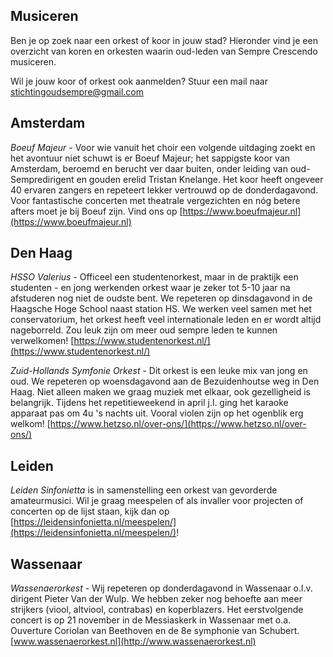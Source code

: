 ## Musiceren

Ben je op zoek naar een orkest of koor in jouw stad? Hieronder vind je een overzicht van koren en orkesten waarin oud-leden van Sempre Crescendo musiceren.

Wil je jouw koor of orkest ook aanmelden? Stuur een mail naar [stichtingoudsempre@gmail.com](mailto:stichtingoudsempre@gmail.com)

## Amsterdam

*Boeuf Majeur* - Voor wie vanuit het choir een volgende uitdaging zoekt en het avontuur niet schuwt is er Boeuf Majeur; het sappigste koor van Amsterdam, beroemd en berucht ver daar buiten, onder leiding van oud-Sempredirigent en gouden erelid Tristan Knelange. Het koor heeft ongeveer 40 ervaren zangers en repeteert lekker vertrouwd op de donderdagavond. Voor fantastische concerten met theatrale vergezichten en nóg betere afters moet je bij Boeuf zijn. Vind ons op [https://www.boeufmajeur.nl](https://www.boeufmajeur.nl)

## Den Haag

*HSSO Valerius* - Officeel een studentenorkest, maar in de praktijk een studenten - en jong werkenden orkest waar je zeker tot 5-10 jaar na afstuderen nog niet de oudste bent. We repeteren op dinsdagavond in de Haagsche Hoge School naast station HS. We werken veel samen met het conservatorium, het orkest heeft veel internationale leden en er wordt altijd nageborreld. Zou leuk zijn om meer oud sempre leden te kunnen verwelkomen! [https://www.studentenorkest.nl/](https://www.studentenorkest.nl/)

*Zuid-Hollands Symfonie Orkest* - Dit orkest is een leuke mix van jong en oud. We repeteren op woensdagavond aan de Bezuidenhoutse weg in Den Haag. Niet alleen maken we graag muziek met elkaar, ook gezelligheid is belangrijk. Tijdens het repetitieweekend in april j.l. ging het karaoke apparaat pas om 4u 's nachts uit. Vooral violen zijn op het ogenblik erg welkom! [https://www.hetzso.nl/over-ons/](https://www.hetzso.nl/over-ons/)

## Leiden

*Leiden Sinfonietta* is in samenstelling een orkest van gevorderde amateurmusici. Wil je graag meespelen of als invaller voor projecten of concerten op de lijst staan, kijk dan op [https://leidensinfonietta.nl/meespelen/](https://leidensinfonietta.nl/meespelen/)!

## Wassenaar

*Wassenaerorkest* - Wij repeteren op donderdagavond in Wassenaar o.l.v. dirigent Pieter Van der Wulp. We hebben zeker nog behoefte aan meer strijkers (viool, altviool, contrabas) en koperblazers. Het eerstvolgende concert is op 21 november in de Messiaskerk in Wassenaar met o.a. Ouverture Coriolan van Beethoven en de 8e symphonie van Schubert. [www.wassenaerorkest.nl](http://www.wassenaerorkest.nl)
